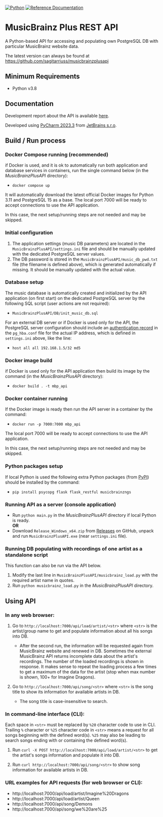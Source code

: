 [![Python](https://img.shields.io/badge/python-3.8%20%7C%203.9%20%7C%203.10%20%7C%203.11%20%7C%203.12-blue.svg)](https://www.python.org/)
[![Reference Documentation](http://img.shields.io/badge/doc-reference-blue.svg)](https://github.com/sagitarriuss/MusicBrainzPlusAPI/tree/main/docs)

# MusicBrainz Plus REST API

A Python-based API for accessing and populating own PostgreSQL DB with particular MusicBrainz website data.

The latest version can always be found at https://github.com/sagitarriuss/musicbrainzplusapi

## Minimum Requirements

* Python v3.8

## Documentation
Development report about the API is available [here](https://github.com/sagitarriuss/MusicBrainzPlusAPI/blob/main/docs/mbp_api_dev_report.md).

Developed using [PyCharm 2023.3](https://www.jetbrains.com/pycharm) from [JetBrains s.r.o](https://www.jetbrains.com/).

## Build / Run process

### Docker Compose running (recommended)

if Docker is used, and it is ok to automatically run both application and database services in containers, run the single command below (in the *MusicBrainzPlusAPI* directory):
- `docker compose up`

It will automatically download the latest official Docker images for Python 3.11 and PostgreSQL 15 as a base. The local port 7000 will be ready to accept connections to use the API application.

In this case, the next setup/running steps are not needed and may be skipped.

### Initial configuration

1) The application settings (music DB parameters) are located in the `MusicBrainzPlusAPI/settings.ini` file and should be manually updated with the dedicated PostgreSQL server values.
2) The DB password is stored in the `MusicBrainzPlusAPI/music_db_pwd.txt` file (the filename is defined above), which is generated automatically if missing. It should be manually updated with the actual value.

### Database setup

The music database is automatically created and initialized by the API application (on first start) on the dedicated PostgreSQL server by the following SQL script (user actions are not required):
- `MusicBrainzPlusAPI/DB/init_music_db.sql`

For an external DB server or if Docker is used only for the API, the PostgreSQL server configuration should include an [authentication record](https://www.postgresql.org/docs/current/auth-pg-hba-conf.html) in the `pg_hba.conf` file for the actual IP address, which is defined in `settings.ini` above, like the line:
- `host all all 192.168.1.5/32 md5`

### Docker image build

if Docker is used only for the API application then build its image by the command (in the *MusicBrainzPlusAPI* directory):
- `docker build . -t mbp_api`

### Docker container running

If the Docker image is ready then run the API server in a container by the command:
- `docker run -p 7000:7000 mbp_api`

The local port 7000 will be ready to accept connections to use the API application.

In this case, the next setup/running steps are not needed and may be skipped.

### Python packages setup

If local Python is used the following extra Python packages (from [PyPI](https://pypi.org)) should be installed by the command:
- `pip install psycopg flask flask_restful musicbrainzngs`

### Running API as a server (console application)

- Run `python main.py` in the *MusicBrainzPlusAPI* directory if local Python is ready.
<br>__OR__
- Download `Release_Windows_x64.zip` from [Releases](https://github.com/sagitarriuss/MusicBrainzPlusAPI/releases) on GitHub, unpack and run `MusicBrainzPlusAPI.exe` (near `settings.ini` file).

### Running DB populating with recordings of one artist as a standalone script

This function can also be run via the API below.

1) Modify the last line in `MusicBrainzPlusAPI/musicbrainz_load.py` with the required artist name in quotes.
2) Run `python musicbrainz_load.py` in the *MusicBrainzPlusAPI* directory.

## Using API

### In any web browser:

1) Go to `http://localhost:7000/api/load/artist/<str>` where `<str>` is the artist/group name to get and populate information about all his songs into DB.

   - After the second run, the information will be requested again from MusicBrainz website and renewed in DB. Sometimes the external MusicBrainz API returns incomplete data about the artist's recordings. The number of the loaded recordings is shown in response. It makes sense to repeat the loading process a few times to get a maximum of the data for the artist (stop when max number is shown, 100+ for Imagine Dragons).

2) Go to `http://localhost:7000/api/song/<str>` where `<str>` is the song title to show its information for available artists in DB.

   - The song title is case-insensitive to search.

### In command-line interface (CLI):

Each space in `<str>` must be replaced by `%20` character code to use in CLI. Trailing `%` character or `%25` character code in `<str>` means a request for all songs beginning with the defined word(s). `%25` may also be leading to search songs ending with or containing the defined word(s).

1) Run `curl -X POST http://localhost:7000/api/load/artist/<str>` to get the artist's songs information and populate it into DB.

2) Run `curl http://localhost:7000/api/song/<str>` to show song information for available artists in DB.

### URL examples for API requests (for web browser or CLI):

- http://localhost:7000/api/load/artist/Imagine%20Dragons
- http://localhost:7000/api/load/artist/Queen
- http://localhost:7000/api/song/Demons
- http://localhost:7000/api/song/we%20are%25